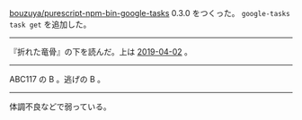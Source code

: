 [bouzuya/purescript-npm-bin-google-tasks][] 0.3.0 をつくった。 `google-tasks task get` を追加した。

---

『折れた竜骨』の下を読んだ。上は [2019-04-02][] 。

---

ABC117 の B 。逃げの B 。

---

体調不良などで弱っている。

[2019-04-02]: https://blog.bouzuya.net/2019/04/02/
[bouzuya/purescript-npm-bin-google-tasks]: https://github.com/bouzuya/purescript-npm-bin-google-tasks
